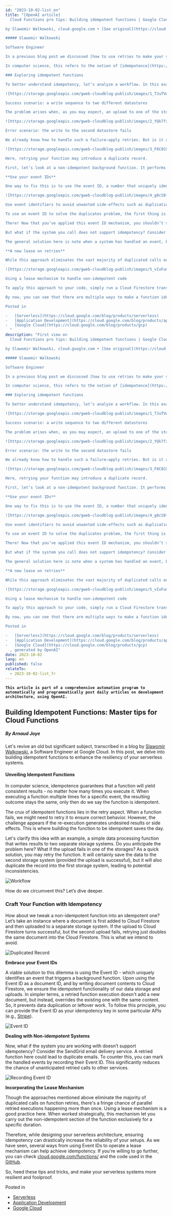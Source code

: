 ```yaml
---
id: "2023-10-02-list_en"
title: "[OpenAI article] 
  Cloud Functions pro tips: Building idempotent functions | Google Cloud Blog

by Slawomir Walkowski, cloud.google.com • [See original](https://cloud.google.com/blog/products/serverless/cloud-functions-pro-tips-building-idempotent-functions?hl=en)

##### Slawomir Walkowski

Software Engineer

In a previous blog post we discussed [how to use retries to make your serverless system resilient](https://cloud.google.com/blog/products/serverless/cloud-functions-pro-tips-using-retries-to-build-reliable-serverless-systems) to transient failures. What we didn’t mention is that if you’re going to retry a function, it needs to be able to run more than once without producing unexpected results or side effects.

In computer science, this refers to the notion of [idempotence](https://en.wikipedia.org/wiki/Idempotence), meaning that operation results remain unchanged when an operation is applied more than once. Likewise, a function is considered idempotent if an event results in the desired outcome even if the function is invoked multiple times for a given event. In other words, if you want your functions to behave correctly upon retries, you have to make them idempotent. In this post, we’ll show you how to do that.

### Exploring idempotent functions

To better understand idempotency, let’s analyze a workflow. In this example, we have a function that processes incoming data, writes the results to one storage system, and then to another one.

![https://storage.googleapis.com/gweb-cloudblog-publish/images/1_TJuTVwD.max-400x400.png](https://proxy-prod.omnivore-image-cache.app/0x0,swe5tBW2Qc9sZNm_jFU9ORYZzEzQcgDPC82G-ORA64FM/https://storage.googleapis.com/gweb-cloudblog-publish/images/1_TJuTVwD.max-400x400.png)

Success scenario: a write sequence to two different datastores

The problem arises when, as you may expect, an upload to one of the storage systems fails. For example, imagine the second upload fails; this can result in data loss or inconsistency.

![https://storage.googleapis.com/gweb-cloudblog-publish/images/2_YQk7fzY.max-400x400.png](https://proxy-prod.omnivore-image-cache.app/0x0,sLTwOPH7SJ-pKqYwUU9Fs3V5gMnPqcD1JyRL_PO-HsR4/https://storage.googleapis.com/gweb-cloudblog-publish/images/2_YQk7fzY.max-400x400.png)

Error scenario: the write to the second datastore fails

We already know how to handle such a failure—apply retries. But is it always safe to apply a retry? In this example, executing the function a second time stores the output in the second storage system (if the upload succeeded) but also results in writing a duplicate record or object into the first storage system. This could be unexpected by other systems, and result in further problems. Let’s discuss how to prepare a function for retried executions to avoid this kind of data duplication.

![https://storage.googleapis.com/gweb-cloudblog-publish/images/3_F8C8CQD.max-500x500.png](https://proxy-prod.omnivore-image-cache.app/0x0,s_rkQ8-za_HXJ_eDzaSnVDQ2Fz1w1O2VwQAG1guE34XQ/https://storage.googleapis.com/gweb-cloudblog-publish/images/3_F8C8CQD.max-500x500.png)

Here, retrying your function may introduce a duplicate record.

First, let’s look at a non-idempotent background function. It performs two uploads—first, it adds a document to Cloud Firestore, our flexible, scalable NoSQL database, and then uploads the document to another storage system off GCP. In a possible scenario when the upload to Cloud Firestore succeeds but the second upload fails, retrying the function results in a duplicate document, with the same contents, in the Cloud Firestore database. Of course, we don’t want duplicates, as they could cause confusion, accounting problems, and further inconsistencies.

**Use your event IDs**

One way to fix this is to use the event ID, a number that uniquely identifies an event that triggers a background function, and— this is important—remains unchanged across function retries for the same event.

![https://storage.googleapis.com/gweb-cloudblog-publish/images/4_g8cS8fa.max-500x500.png](https://proxy-prod.omnivore-image-cache.app/0x0,spmDNYd7hhcUONr6dzegTLwOjeC4ufFR5DUsPpRMZyWQ/https://storage.googleapis.com/gweb-cloudblog-publish/images/4_g8cS8fa.max-500x500.png)

Use event identifiers to avoid unwanted side-effects such as duplication

To use an event ID to solve the duplicates problem, the first thing is to extract it from the event context that is accessed through [function parameters](https://cloud.google.com/functions/docs/writing/background#function_parameters). Then, we utilize the event ID as a document ID and write the document contents to Cloud Firestore. This way, a retried function execution doesn’t create a new document, just overrides the existing one with the same content. Similarly, some external APIs (e.g., [Stripe](https://stripe.com/blog/idempotency)) accept an idempotency key to prevent data or work duplication. If you depend on such an API, simply provide the event ID as your idempotency key.

There! Now that you’ve applied this event ID mechanism, you shouldn’t see any more duplicates—in Cloud Firestore, or in another system that accepts idempotency keys.

But what if the system you call does not support idempotency? Consider the following example. Here, we call Sendgrid, the email delivery service, to send an email from the function. But the call isn’t idempotent so retrying the function may result in duplicate emails. What can you do to avoid this problem?

The general solution here is note when a system has handled an event, by recording its event ID. This way, you reduce the chance of unwanted retried calls to other services. In this example, we record the event ID in Cloud Firestore, but you can use another database or storage system as well. On each function execution, check whether the given event has already been recorded. If not, run the code and store the event ID in Cloud Firestore.

**A new lease on retries**

While this approach eliminates the vast majority of duplicated calls on function retries, there’s a small chance that two retried executions running in parallel could execute the critical section more than once. To all but eliminate this problem, you can use a lease mechanism, which lets you exclusively execute the non-idempotent section of the function for a specific amount of time. In this example, the first execution attempt gets the lease, but the second attempt is rejected because the lease is still held by the first attempt. Finally, a third attempt after the first one fails re-takes the lease and successfully processes the event.

![https://storage.googleapis.com/gweb-cloudblog-publish/images/5_vIxFumt.max-600x600.png](https://proxy-prod.omnivore-image-cache.app/0x0,s7xJOl6BDCJJ8CeRzLSRArQBtiULbwtK-Ztukqr5lk70/https://storage.googleapis.com/gweb-cloudblog-publish/images/5_vIxFumt.max-600x600.png)

Using a lease mechanism to handle non-idempotent code

To apply this approach to your code, simply run a Cloud Firestore transaction before you send your email, checking to see if the event has been handled, but also storing the time until which the current execution attempt has exclusive rights to sending the email. Other concurrent execution attempts will be rejected until the lease expires, eliminating all duplicates for all intents and purposes.

By now, you can see that there are multiple ways to make a function idempotent, and doing so is an important part of handling failures and improving the reliability of your system. First, you can ensure that mutations can happen more than once without changing the outcome. You can also record event IDs that have been processed, query database state in a transaction before mutating the state, and supply an idempotency key if you’re calling APIs that support them. To learn more, check out [cloud.google.com/functions/](https://cloud.google.com/functions/) and you can also find all the code we used in this blog post on [GitHub](https://github.com/GoogleCloudPlatform/cloud-functions-reliability-nodejs/tree/master/idempotency). Stay tuned for the next post in the series, where we’ll demonstrate how to use retries and idempotency as part of a simple restaurant order-processing system.

Posted in

-   [Serverless](https://cloud.google.com/blog/products/serverless)
-   [Application Development](https://cloud.google.com/blog/products/application-development)
-   [Google Cloud](https://cloud.google.com/blog/products/gcp)
  "
description: "First view on 
  Cloud Functions pro tips: Building idempotent functions | Google Cloud Blog

by Slawomir Walkowski, cloud.google.com • [See original](https://cloud.google.com/blog/products/serverless/cloud-functions-pro-tips-building-idempotent-functions?hl=en)

##### Slawomir Walkowski

Software Engineer

In a previous blog post we discussed [how to use retries to make your serverless system resilient](https://cloud.google.com/blog/products/serverless/cloud-functions-pro-tips-using-retries-to-build-reliable-serverless-systems) to transient failures. What we didn’t mention is that if you’re going to retry a function, it needs to be able to run more than once without producing unexpected results or side effects.

In computer science, this refers to the notion of [idempotence](https://en.wikipedia.org/wiki/Idempotence), meaning that operation results remain unchanged when an operation is applied more than once. Likewise, a function is considered idempotent if an event results in the desired outcome even if the function is invoked multiple times for a given event. In other words, if you want your functions to behave correctly upon retries, you have to make them idempotent. In this post, we’ll show you how to do that.

### Exploring idempotent functions

To better understand idempotency, let’s analyze a workflow. In this example, we have a function that processes incoming data, writes the results to one storage system, and then to another one.

![https://storage.googleapis.com/gweb-cloudblog-publish/images/1_TJuTVwD.max-400x400.png](https://proxy-prod.omnivore-image-cache.app/0x0,swe5tBW2Qc9sZNm_jFU9ORYZzEzQcgDPC82G-ORA64FM/https://storage.googleapis.com/gweb-cloudblog-publish/images/1_TJuTVwD.max-400x400.png)

Success scenario: a write sequence to two different datastores

The problem arises when, as you may expect, an upload to one of the storage systems fails. For example, imagine the second upload fails; this can result in data loss or inconsistency.

![https://storage.googleapis.com/gweb-cloudblog-publish/images/2_YQk7fzY.max-400x400.png](https://proxy-prod.omnivore-image-cache.app/0x0,sLTwOPH7SJ-pKqYwUU9Fs3V5gMnPqcD1JyRL_PO-HsR4/https://storage.googleapis.com/gweb-cloudblog-publish/images/2_YQk7fzY.max-400x400.png)

Error scenario: the write to the second datastore fails

We already know how to handle such a failure—apply retries. But is it always safe to apply a retry? In this example, executing the function a second time stores the output in the second storage system (if the upload succeeded) but also results in writing a duplicate record or object into the first storage system. This could be unexpected by other systems, and result in further problems. Let’s discuss how to prepare a function for retried executions to avoid this kind of data duplication.

![https://storage.googleapis.com/gweb-cloudblog-publish/images/3_F8C8CQD.max-500x500.png](https://proxy-prod.omnivore-image-cache.app/0x0,s_rkQ8-za_HXJ_eDzaSnVDQ2Fz1w1O2VwQAG1guE34XQ/https://storage.googleapis.com/gweb-cloudblog-publish/images/3_F8C8CQD.max-500x500.png)

Here, retrying your function may introduce a duplicate record.

First, let’s look at a non-idempotent background function. It performs two uploads—first, it adds a document to Cloud Firestore, our flexible, scalable NoSQL database, and then uploads the document to another storage system off GCP. In a possible scenario when the upload to Cloud Firestore succeeds but the second upload fails, retrying the function results in a duplicate document, with the same contents, in the Cloud Firestore database. Of course, we don’t want duplicates, as they could cause confusion, accounting problems, and further inconsistencies.

**Use your event IDs**

One way to fix this is to use the event ID, a number that uniquely identifies an event that triggers a background function, and— this is important—remains unchanged across function retries for the same event.

![https://storage.googleapis.com/gweb-cloudblog-publish/images/4_g8cS8fa.max-500x500.png](https://proxy-prod.omnivore-image-cache.app/0x0,spmDNYd7hhcUONr6dzegTLwOjeC4ufFR5DUsPpRMZyWQ/https://storage.googleapis.com/gweb-cloudblog-publish/images/4_g8cS8fa.max-500x500.png)

Use event identifiers to avoid unwanted side-effects such as duplication

To use an event ID to solve the duplicates problem, the first thing is to extract it from the event context that is accessed through [function parameters](https://cloud.google.com/functions/docs/writing/background#function_parameters). Then, we utilize the event ID as a document ID and write the document contents to Cloud Firestore. This way, a retried function execution doesn’t create a new document, just overrides the existing one with the same content. Similarly, some external APIs (e.g., [Stripe](https://stripe.com/blog/idempotency)) accept an idempotency key to prevent data or work duplication. If you depend on such an API, simply provide the event ID as your idempotency key.

There! Now that you’ve applied this event ID mechanism, you shouldn’t see any more duplicates—in Cloud Firestore, or in another system that accepts idempotency keys.

But what if the system you call does not support idempotency? Consider the following example. Here, we call Sendgrid, the email delivery service, to send an email from the function. But the call isn’t idempotent so retrying the function may result in duplicate emails. What can you do to avoid this problem?

The general solution here is note when a system has handled an event, by recording its event ID. This way, you reduce the chance of unwanted retried calls to other services. In this example, we record the event ID in Cloud Firestore, but you can use another database or storage system as well. On each function execution, check whether the given event has already been recorded. If not, run the code and store the event ID in Cloud Firestore.

**A new lease on retries**

While this approach eliminates the vast majority of duplicated calls on function retries, there’s a small chance that two retried executions running in parallel could execute the critical section more than once. To all but eliminate this problem, you can use a lease mechanism, which lets you exclusively execute the non-idempotent section of the function for a specific amount of time. In this example, the first execution attempt gets the lease, but the second attempt is rejected because the lease is still held by the first attempt. Finally, a third attempt after the first one fails re-takes the lease and successfully processes the event.

![https://storage.googleapis.com/gweb-cloudblog-publish/images/5_vIxFumt.max-600x600.png](https://proxy-prod.omnivore-image-cache.app/0x0,s7xJOl6BDCJJ8CeRzLSRArQBtiULbwtK-Ztukqr5lk70/https://storage.googleapis.com/gweb-cloudblog-publish/images/5_vIxFumt.max-600x600.png)

Using a lease mechanism to handle non-idempotent code

To apply this approach to your code, simply run a Cloud Firestore transaction before you send your email, checking to see if the event has been handled, but also storing the time until which the current execution attempt has exclusive rights to sending the email. Other concurrent execution attempts will be rejected until the lease expires, eliminating all duplicates for all intents and purposes.

By now, you can see that there are multiple ways to make a function idempotent, and doing so is an important part of handling failures and improving the reliability of your system. First, you can ensure that mutations can happen more than once without changing the outcome. You can also record event IDs that have been processed, query database state in a transaction before mutating the state, and supply an idempotency key if you’re calling APIs that support them. To learn more, check out [cloud.google.com/functions/](https://cloud.google.com/functions/) and you can also find all the code we used in this blog post on [GitHub](https://github.com/GoogleCloudPlatform/cloud-functions-reliability-nodejs/tree/master/idempotency). Stay tuned for the next post in the series, where we’ll demonstrate how to use retries and idempotency as part of a simple restaurant order-processing system.

Posted in

-   [Serverless](https://cloud.google.com/blog/products/serverless)
-   [Application Development](https://cloud.google.com/blog/products/application-development)
-   [Google Cloud](https://cloud.google.com/blog/products/gcp)
  , generated by OpenAI"
date: 2023-10-02
lang: en
published: false
relateTo:
  - 2023-10-02-list_fr
---
```


**`This article is part of a comprehensive automation program to automatically and programmatically post daily articles on development architecture, using OpenAI.`**

<article>

## Building Idempotent Functions: Master tips for Cloud Functions

##### By Arnaud Joye

Let's revive an old but significant subject, transcribed in a blog by [Slawomir Walkowski](https://cloud.google.com/blog/products/serverless/cloud-functions-pro-tips-building-idempotent-functions?hl=en), a Software Engineer at Google Cloud. In this post, we delve into building idempotent functions to enhance the resiliency of your serverless systems.

#### Unveiling Idempotent Functions

In computer science, idempotence guarantees that a function will yield consistent results - no matter how many times you execute it. When executing a function multiple times for a specific event, the resulting outcome stays the same, only then do we say the function is idempotent. 

The crux of idempotent functions lies in the retry aspect. When a function fails, we might need to retry it to ensure correct behavior. However, the challenge appears if the re-execution generates undesired results or side effects. This is where building the function to be idempotent saves the day. 

Let's clarify this idea with an example, a simple data processing function that writes results to two separate storage systems. Do you anticipate the problem here? What if the upload fails in one of the storages? As a quick solution, you may retry the function. It will certainly save the data to the second storage system (provided the upload is successful), but it will also duplicate the record into the first storage system, leading to potential inconsistencies. 

![Workflow](https://storage.googleapis.com/gweb-cloudblog-publish/images/1_TJuTVwD.max-400x400.png)

How do we circumvent this? Let’s dive deeper.

### Craft Your Function with Idempotency

How about we tweak a non-idempotent function into an idempotent one? Let’s take an instance where a document is first added to Cloud Firestore and then uploaded to a separate storage system. If the upload to Cloud Firestore turns successful, but the second upload fails, retrying just doubles the same document into the Cloud Firestore. This is what we intend to avoid. 

![Duplicated Record](https://storage.googleapis.com/gweb-cloudblog-publish/images/3_F8C8CQD.max-500x500.png)

**Embrace your Event IDs** 

A viable solution to this dilemma is using the Event ID - which uniquely identifies an event that triggers a background function. Upon using the Event ID as a document ID, and by writing document contents to Cloud Firestore, we ensure the idempotent functionality of our data storage and uploads. In simpler terms, a retried function execution doesn't add a new document, but instead, overrides the existing one with the same content. So, it prevents data duplication or leftover work. To follow this principle, you can provide the Event ID as your idempotency key in some particular APIs (e.g., [Stripe](https://stripe.com/blog/idempotency)). 

![Event ID](https://storage.googleapis.com/gweb-cloudblog-publish/images/4_g8cS8fa.max-500x500.png)

**Dealing with Non-idempotent Systems**

Now, what if the system you are working with doesn’t support idempotency? Consider the SendGrid email delivery service. A retried function here could lead to duplicate emails. To counter this, you can mark the handled events by recording their Event ID. This significantly reduces the chance of unanticipated retried calls to other services.

![Recording Event ID](https://storage.googleapis.com/gweb-cloudblog-publish/images/5_vIxFumt.max-600x600.png)

**Incorporating the Lease Mechanism**

Though the approaches mentioned above eliminate the majority of duplicated calls on function retries, there's a fringe chance of parallel retried executions happening more than once. Using a lease mechanism is a good practice here. When worked strategically, this mechanism let you carry out the non-idempotent section of the function exclusively for a specific duration. 

Therefore, while designing your serverless architecture, ensuring idempotency can drastically increase the reliability of your setups. As we have seen, several ways from using Event IDs to operate a lease mechanism can help achieve idempotency. If you're willing to go further, you can check [cloud.google.com/functions/](https://cloud.google.com/functions/) and the code used in the [GitHub](https://github.com/GoogleCloudPlatform/cloud-functions-reliability-nodejs/tree/master/idempotency).

So, heed these tips and tricks, and make your serverless systems more resilient and foolproof.

Posted in
- [Serverless](https://cloud.google.com/blog/products/serverless)
- [Application Development](https://cloud.google.com/blog/products/application-development)
- [Google Cloud](https://cloud.google.com/blog/products/gcp)


</article>